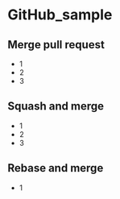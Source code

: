 # GitHub_sample

## Merge pull request

* 1
* 2
* 3

## Squash and merge

* 1
* 2
* 3

## Rebase and merge

* 1